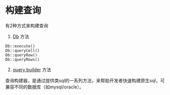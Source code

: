 # 构建查询

有2种方式来构建查询

1. [Db](db.cn.md) 方法

```
Db::execute()
Db::queryCell()
Db::queryRow()
Db::queryRows()
```

2. [query builder](query_builder.cn.md) 方法

查询构建器，是通过提供类sql的一系列方法，来帮助开发者快速构建原生sql，可兼容不同的数据库（如mysql/oracle）。

